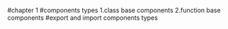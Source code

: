 #chapter 1
#components types 1.class base components  2.function base components
#export and import components types     
